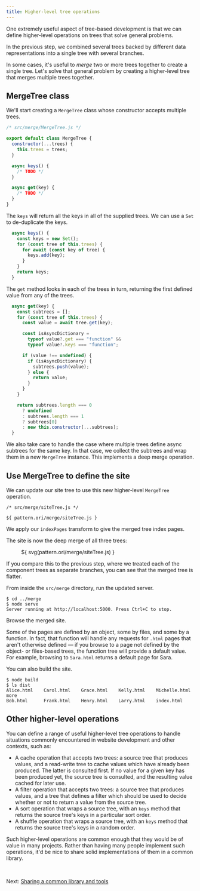 ```yaml
---
title: Higher-level tree operations
---
```


One extremely useful aspect of tree-based development is that we can define higher-level operations on trees that solve general problems.

In the previous step, we combined several trees backed by different data representations into a single tree with several branches.

In some cases, it's useful to _merge_ two or more trees together to create a single tree. Let's solve that general problem by creating a higher-level tree that merges multiple trees together.

## MergeTree class

We'll start creating a `MergeTree` class whose constructor accepts multiple trees.

```js
/* src/merge/MergeTree.js */

export default class MergeTree {
  constructor(...trees) {
    this.trees = trees;
  }

  async keys() {
    /* TODO */
  }

  async get(key) {
    /* TODO */
  }
}
```

The `keys` will return all the keys in all of the supplied trees. We can use a `Set` to de-duplicate the keys.

```js
  async keys() {
    const keys = new Set();
    for (const tree of this.trees) {
      for await (const key of tree) {
        keys.add(key);
      }
    }
    return keys;
  }
```

The `get` method looks in each of the trees in turn, returning the first defined value from any of the trees.

```js
  async get(key) {
    const subtrees = [];
    for (const tree of this.trees) {
      const value = await tree.get(key);

      const isAsyncDictionary =
        typeof value?.get === "function" &&
        typeof value?.keys === "function";

      if (value !== undefined) {
        if (isAsyncDictionary) {
          subtrees.push(value);
        } else {
          return value;
        }
      }
    }

    return subtrees.length === 0
      ? undefined
      : subtrees.length === 1
      ? subtrees[0]
      : new this.constructor(...subtrees);
  }
```

We also take care to handle the case where multiple trees define async subtrees for the same key. In that case, we collect the subtrees and wrap them in a new `MergeTree` instance. This implements a deep merge operation.

## Use MergeTree to define the site

We can update our site tree to use this new higher-level `MergeTree` operation.

```${'js'}
/* src/merge/siteTree.js */

${ pattern.ori/merge/siteTree.js }
```

We apply our `indexPages` transform to give the merged tree index pages.

The site is now the deep merge of all three trees:

<figure>
${ svg(pattern.ori/merge/siteTree.js) }
</figure>

If you compare this to the previous step, where we treated each of the component trees as separate branches, you can see that the merged tree is flatter.

<span class="tutorialStep"></span> From inside the `src/merge` directory, run the updated server.

```console
$ cd ../merge
$ node serve
Server running at http://localhost:5000. Press Ctrl+C to stop.
```

<span class="tutorialStep"></span> Browse the merged site.

Some of the pages are defined by an object, some by files, and some by a function. In fact, that function will handle any requests for `.html` pages that aren't otherwise defined — if you browse to a page not defined by the object- or files-based trees, the function tree will provide a default value. For example, browsing to `Sara.html` returns a default page for Sara.

<span class="tutorialStep"></span> You can also build the site.

```console
$ node build
$ ls dist
Alice.html    Carol.html    Grace.html    Kelly.html    Michelle.html more
Bob.html      Frank.html    Henry.html    Larry.html    index.html
```

## Other higher-level operations

You can define a range of useful higher-level tree operations to handle situations commonly encountered in website development and other contexts, such as:

- A cache operation that accepts two trees: a source tree that produces values, and a read-write tree to cache values which have already been produced. The latter is consulted first. If no value for a given key has been produced yet, the source tree is consulted, and the resulting value cached for later use.
- A filter operation that accepts two trees: a source tree that produces values, and a tree that defines a filter which should be used to decide whether or not to return a value from the source tree.
- A sort operation that wraps a source tree, with an `keys` method that returns the source tree's keys in a particular sort order.
- A shuffle operation that wraps a source tree, with an `keys` method that returns the source tree's keys in a random order.

Such higher-level operations are common enough that they would be of value in many projects. Rather than having many people implement such operations, it'd be nice to share solid implementations of them in a common library.

&nbsp;

Next: [Sharing a common library and tools](sharing.html)

